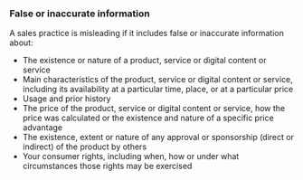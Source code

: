 ###  False or inaccurate information

A sales practice is misleading if it includes false or inaccurate information
about:

  * The existence or nature of a product, service or digital content or service 
  * Main characteristics of the product, service or digital content or service, including its availability at a particular time, place, or at a particular price 
  * Usage and prior history 
  * The price of the product, service or digital content or service, how the price was calculated or the existence and nature of a specific price advantage 
  * The existence, extent or nature of any approval or sponsorship (direct or indirect) of the product by others 
  * Your consumer rights, including when, how or under what circumstances those rights may be exercised 
